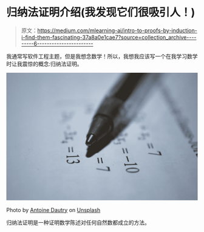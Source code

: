 # 归纳法证明介绍(我发现它们很吸引人！)

> 原文：<https://medium.com/mlearning-ai/intro-to-proofs-by-induction-i-find-them-fascinating-37a8a0e1cae7?source=collection_archive---------6----------------------->

我通常写软件工程主题，但是我想念数学！所以，我想我应该写一个在我学习数学时让我震惊的概念:归纳法证明。

![](img/4381209a6be32923a4a8ac02e0fe340c.png)

Photo by [Antoine Dautry](https://unsplash.com/es/@antoine1003?utm_source=unsplash&utm_medium=referral&utm_content=creditCopyText) on [Unsplash](https://unsplash.com/s/photos/math-professor?utm_source=unsplash&utm_medium=referral&utm_content=creditCopyText)

归纳法证明是一种证明数学陈述对任何自然数都成立的方法。